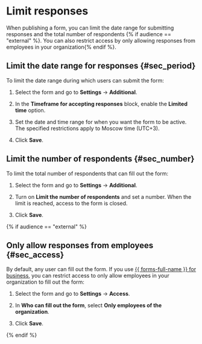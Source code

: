 # Limit responses

When publishing a form, you can limit the date range for submitting responses and the total number of respondents {% if audience == "external" %}. You can also restrict access by only allowing responses from employees in your organization{% endif %}.

## Limit the date range for responses {#sec_period}

To limit the date range during which users can submit the form:

1. Select the form and go to **Settings** → **Additional**.

1. In the **Timeframe for accepting responses** block, enable the **Limited time** option.

1. Set the date and time range for when you want the form to be active. The specified restrictions apply to Moscow time (UTC+3).

1. Click **Save**.

## Limit the number of respondents {#sec_number}

To limit the total number of respondents that can fill out the form:

1. Select the form and go to **Settings** → **Additional**.

1. Turn on **Limit the number of respondents** and set a number. When the limit is reached, access to the form is closed.

1. Click **Save**.

{% if audience == "external" %}

## Only allow responses from employees {#sec_access}

By default, any user can fill out the form. If you use [{{ forms-full-name }} for business](forms-for-org.md), you can restrict access to only allow employees in your organization to fill out the form:

1. Select the form and go to **Settings** → **Access**.

1. In **Who can fill out the form**, select **Only employees of the organization**.

1. Click **Save**.

{% endif %}

